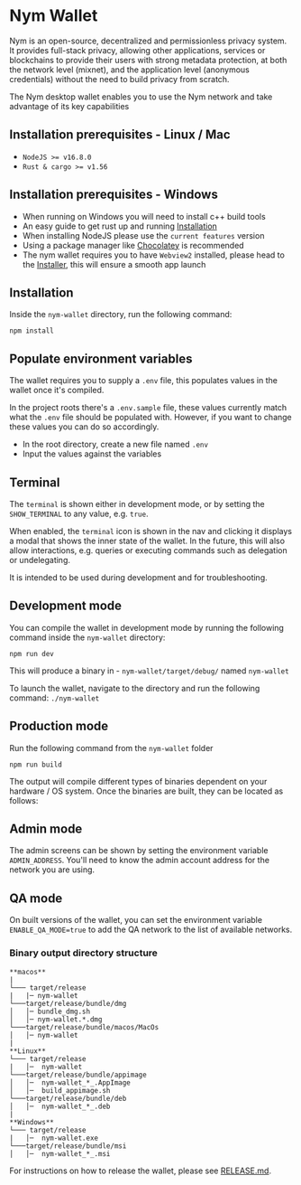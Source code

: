 <!--
Copyright 2020 - Nym Technologies SA <contact@nymtech.net>
SPDX-License-Identifier: Apache-2.0
-->

# Nym Wallet

Nym is an open-source, decentralized and permissionless privacy system. It provides full-stack privacy, allowing other applications, services or blockchains to provide their users with strong metadata protection, at both the network level (mixnet), and the application level (anonymous credentials) without the need to build privacy from scratch.

The Nym desktop wallet enables you to use the Nym network and take advantage of its key capabilities

## Installation prerequisites - Linux / Mac

- `NodeJS >= v16.8.0`
- `Rust & cargo >= v1.56`

## Installation prerequisites - Windows

- When running on Windows you will need to install c++ build tools
- An easy guide to get rust up and running [Installation]("http://kennykerr.ca/2019/11/18/rust-getting-started/")
- When installing NodeJS please use the `current features` version
- Using a package manager like [Chocolatey]("chocolatey.org") is recommended
- The nym wallet requires you to have `Webview2` installed, please head to the [Installer](https://developer.microsoft.com/en-us/microsoft-edge/webview2/#download-section), this will ensure a smooth app launch

## Installation

Inside the `nym-wallet` directory, run the following command:
```
npm install
```

## Populate environment variables

The wallet requires you to supply a `.env` file, this populates values in the wallet once it's compiled.

In the project roots there's a `.env.sample` file, these values currently match what the `.env` file should be populated with. However, if you want to change these values you can do so accordingly.

- In the root directory, create a new file named `.env` 
- Input the values against the variables

## Terminal

The `terminal` is shown either in development mode, or by setting the `SHOW_TERMINAL` to any value, e.g. `true`.

When enabled, the `terminal` icon is shown in the nav and clicking it displays a modal that shows the inner state of the wallet. In the future, this will also allow interactions, e.g. queries or executing commands such as delegation or undelegating.

It is intended to be used during development and for troubleshooting.

## Development mode

You can compile the wallet in development mode by running the following command inside the `nym-wallet` directory:

```
npm run dev
```
This will produce a binary in - `nym-wallet/target/debug/` named `nym-wallet`

To launch the wallet, navigate to the directory and run the following command: `./nym-wallet`

## Production mode

Run the following command from the `nym-wallet` folder
```
npm run build
```
The output will compile different types of binaries dependent on your hardware / OS system. Once the binaries are built, they can be located as follows:

## Admin mode

The admin screens can be shown by setting the environment variable `ADMIN_ADDRESS`. You'll need to know the admin account address for the network you are using.

## QA mode

On built versions of the wallet, you can set the environment variable `ENABLE_QA_MODE=true` to add the QA network to the list of available networks.

### Binary output directory structure 
```
**macos**
|
└─── target/release
|   |─ nym-wallet
└───target/release/bundle/dmg
│   │─ bundle_dmg.sh
│   │─ nym-wallet.*.dmg
└───target/release/bundle/macos/MacOs
│   │─ nym-wallet
|
**Linux**
└─── target/release
|   │─  nym-wallet
└───target/release/bundle/appimage
│   │─  nym-wallet_*_.AppImage
│   │─  build_appimage.sh
└───target/release/bundle/deb
│   │─  nym-wallet_*_.deb
|
**Windows**
└─── target/release
|   │─  nym-wallet.exe
└───target/release/bundle/msi
│   │─  nym-wallet_*_.msi
```

For instructions on how to release the wallet, please see [RELEASE.md](./docs/release/RELEASE.md).